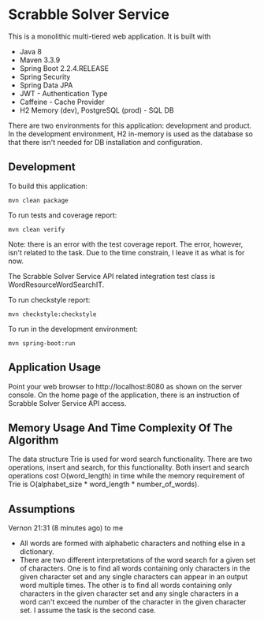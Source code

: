 # Scrabble Solver Service 

This is a monolithic multi-tiered web application. It is built with 

* Java 8 
* Maven 3.3.9 
* Spring Boot 2.2.4.RELEASE 
* Spring Security
* Spring Data JPA
* JWT - Authentication Type
* Caffeine - Cache Provider
* H2 Memory (dev), PostgreSQL (prod) - SQL DB 
    
There are two environments for this application: development and product. In the development environment, H2 in-memory is used as the database so that there isn't needed for DB installation and configuration.

## Development

To build this application:

    mvn clean package
    
To run tests and coverage report:

    mvn clean verify    

Note: there is an error with the test coverage report. The error, however, isn't related to the task. Due to the time constrain, I leave it as what is for now.

The Scrabble Solver Service API related integration test class is WordResourceWordSearchIT.

To run checkstyle report:

    mvn checkstyle:checkstyle

To run in the development environment:

    mvn spring-boot:run

## Application Usage

Point your web browser to http://localhost:8080 as shown on the server console. On the home page of the application, there is an instruction of Scrabble Solver Service API access.

## Memory Usage And Time Complexity Of The Algorithm

The data structure Trie is used for word search functionality. There are two operations, insert and search, for this functionality. Both insert and search operations cost O(word_length) in time while the memory requirement of Trie is O(alphabet_size * word_length * number_of_words).
 
## Assumptions

Vernon
21:31 (8 minutes ago)
to me

* All words are formed with alphabetic characters and nothing else in a dictionary.
* There are two different interpretations of the word search for a given set of characters. One is to find all words containing only characters in the given character set and any single characters can appear in an output word multiple times. The other is to find all words containing only characters in the given character set and any single characters in a word can't exceed the number of the character in the given character set. I assume the task is the second case. 
